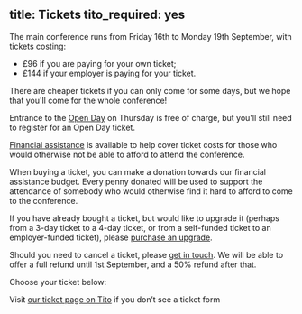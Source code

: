 title: Tickets
tito_required: yes
---

The main conference runs from Friday 16th to Monday 19th September, with tickets costing:

 * £96 if you are paying for your own ticket;
 * £144 if your employer is paying for your ticket.

There are cheaper tickets if you can only come for some days, but we hope that you'll come for the whole conference!

Entrance to the [Open Day](/open-day/) on Thursday is free of charge, but you'll still need to register for an Open Day ticket.

[Financial assistance](/financial-aid/) is available to help cover ticket costs for
those who would otherwise not be able to afford to attend the conference.

When buying a ticket, you can make a donation towards our financial assistance budget.
Every penny donated will be used to support the attendance of somebody who would otherwise find it hard to afford to come to the conference.

If you have already bought a ticket, but would like to upgrade it (perhaps from a 3-day ticket to a 4-day ticket, or from a self-funded ticket to an employer-funded ticket), please [purchase an upgrade](/tickets/upgrading/).

Should you need to cancel a ticket, please [get in touch](/contact/).  We will be able to offer a full refund until 1st September, and a 50% refund after that.

Choose your ticket below:

<tito-widget event="pyconuk/2016">Visit [our ticket page on Tito](https://ti.to/pyconuk/2016) if you don’t see a ticket form</tito-widget>
